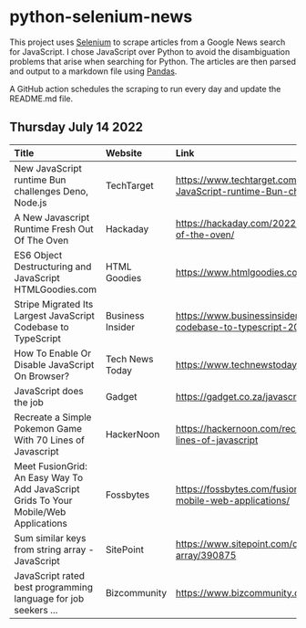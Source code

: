 # python-selenium-news

This project uses [Selenium](https://www.seleniumhq.org/) to scrape articles from a Google News search for JavaScript.
I chose JavaScript over Python to avoid the disambiguation problems that arise when searching for Python.
The articles are then parsed and output to a markdown file using [Pandas](https://pandas.pydata.org/).

A GitHub action schedules the scraping to run every day and update the README.md file.

## Thursday July 14 2022


| Title                                                                                | Website          | Link                                                                                                              |
|:-------------------------------------------------------------------------------------|:-----------------|:------------------------------------------------------------------------------------------------------------------|
| New JavaScript runtime Bun challenges Deno, Node.js                                  | TechTarget       | https://www.techtarget.com/searchsoftwarequality/news/252522622/New-JavaScript-runtime-Bun-challenges-Deno-Nodejs |
| A New Javascript Runtime Fresh Out Of The Oven                                       | Hackaday         | https://hackaday.com/2022/07/08/a-new-javascript-runtime-fresh-out-of-the-oven/                                   |
| ES6 Object Destructuring and JavaScript  HTMLGoodies.com                             | HTML Goodies     | https://www.htmlgoodies.com/javascript/es6-destructuring-javascript/                                              |
| Stripe Migrated Its Largest JavaScript Codebase to TypeScript                        | Business Insider | https://www.businessinsider.com/stripe-migrated-its-largest-javascript-codebase-to-typescript-2022-7              |
| How To Enable Or Disable JavaScript On Browser?                                      | Tech News Today  | https://www.technewstoday.com/how-to-enable-disable-javascript/                                                   |
| JavaScript does the job                                                              | Gadget           | https://gadget.co.za/javascript-does-the-job/                                                                     |
| Recreate a Simple Pokemon Game With 70 Lines of Javascript                           | HackerNoon       | https://hackernoon.com/recreate-a-simple-pokemon-game-with-70-lines-of-javascript                                 |
| Meet FusionGrid: An Easy Way To Add JavaScript Grids To Your Mobile/Web Applications | Fossbytes        | https://fossbytes.com/fusiongrid-easy-way-to-add-javascript-grids-to-mobile-web-applications/                     |
| Sum similar keys from string array - JavaScript                                      | SitePoint        | https://www.sitepoint.com/community/t/sum-similar-keys-from-string-array/390875                                   |
| JavaScript rated best programming language for job seekers ...                       | Bizcommunity     | https://www.bizcommunity.com/Article/196/706/229615.html                                                          |